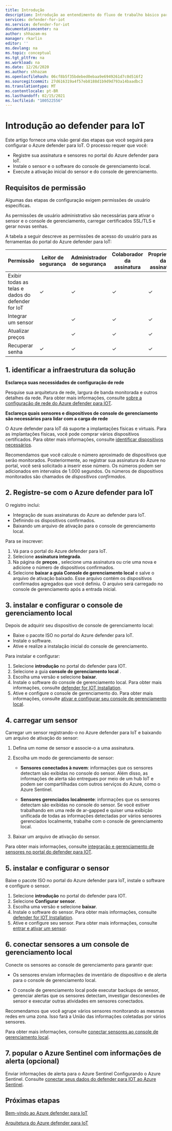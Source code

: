 ```yaml
---
title: Introdução
description: Introdução ao entendimento do fluxo de trabalho básico para implantação do defender para IoT.
services: defender-for-iot
ms.service: defender-for-iot
documentationcenter: na
author: shhazam-ms
manager: rkarlin
editor: ''
ms.devlang: na
ms.topic: conceptual
ms.tgt_pltfrm: na
ms.workload: na
ms.date: 12/26/2020
ms.author: shhazam
ms.openlocfilehash: 06cf8b5f35bdebed0ebaa9e6949261d7c0d516f2
ms.sourcegitcommit: 27d616319a4f57eb8188d1b9d9d793a14baadbc3
ms.translationtype: MT
ms.contentlocale: pt-BR
ms.lasthandoff: 02/15/2021
ms.locfileid: "100522556"
---
```

# <a name="get-started-with-defender-for-iot"></a>Introdução ao defender para IoT

Este artigo fornece uma visão geral das etapas que você seguirá para configurar o Azure defender para IoT. O processo requer que você:

- Registre sua assinatura e sensores no portal do Azure defender para IoT.
- Instale o sensor e o software do console de gerenciamento local.
- Execute a ativação inicial do sensor e do console de gerenciamento.

## <a name="permission-requirements"></a>Requisitos de permissão

Algumas das etapas de configuração exigem permissões de usuário específicas.

As permissões de usuário administrativo são necessárias para ativar o sensor e o console de gerenciamento, carregar certificados SSL/TLS e gerar novas senhas.

A tabela a seguir descreve as permissões de acesso do usuário para as ferramentas do portal do Azure defender para IoT:

| Permissão | Leitor de segurança | Administrador de segurança | Colaborador da assinatura | Proprietário da assinatura |
|--|--|--|--|--|
| Exibir todas as telas e dados do defender for IoT | ✓ | ✓ | ✓ | ✓ |
| Integrar um sensor  |  |  ✓ | ✓ | ✓ |
| Atualizar preços  |  |  ✓ | ✓ | ✓ |
| Recuperar senha  | ✓  |  ✓ | ✓ | ✓ |

## <a name="1-identify-the-solution-infrastructure"></a>1. identificar a infraestrutura da solução

**Esclareça suas necessidades de configuração de rede**

Pesquise sua arquitetura de rede, largura de banda monitorada e outros detalhes da rede. Para obter mais informações, consulte [sobre a configuração de rede do Azure defender para IOT](how-to-set-up-your-network.md).

**Esclareça quais sensores e dispositivos de console de gerenciamento são necessários para lidar com a carga de rede**

O Azure defender para IoT dá suporte a implantações físicas e virtuais. Para as implantações físicas, você pode comprar vários dispositivos certificados. Para obter mais informações, consulte [identificar dispositivos necessários](how-to-identify-required-appliances.md).

Recomendamos que você calcule o número aproximado de dispositivos que serão monitorados. Posteriormente, ao registrar sua assinatura do Azure no portal, você será solicitado a inserir esse número. Os números podem ser adicionados em intervalos de 1.000 segundos. Os números de dispositivos monitorados são chamados de *dispositivos confirmados*.

## <a name="2-register-with-azure-defender-for-iot"></a>2. Registre-se com o Azure defender para IoT

O registro inclui:

- Integração de suas assinaturas do Azure ao defender para IoT.
- Definindo os dispositivos confirmados.
- Baixando um arquivo de ativação para o console de gerenciamento local.

Para se inscrever:

1. Vá para o portal do Azure defender para IoT.
1. Selecione **assinatura integrada**.
1. Na página de **preços** , selecione uma assinatura ou crie uma nova e adicione o número de dispositivos confirmados.
1. Selecione **baixar a guia Console de gerenciamento local** e salve o arquivo de ativação baixado. Esse arquivo contém os dispositivos confirmados agregados que você definiu. O arquivo será carregado no console de gerenciamento após a entrada inicial.

## <a name="3-install-and-set-up-the-on-premises-management-console"></a>3. instalar e configurar o console de gerenciamento local

Depois de adquirir seu dispositivo de console de gerenciamento local:

- Baixe o pacote ISO no portal do Azure defender para IoT.
- Instale o software.
- Ative e realize a instalação inicial do console de gerenciamento.

Para instalar e configurar:

1. Selecione **introdução** no portal do defender para IOT.
1. Selecione a guia **console de gerenciamento local** .
1. Escolha uma versão e selecione **baixar**.
1. Instale o software do console de gerenciamento local. Para obter mais informações, consulte [defender for IOT Installation](how-to-install-software.md).
1. Ative e configure o console de gerenciamento do. Para obter mais informações, consulte [ativar e configurar seu console de gerenciamento local](how-to-activate-and-set-up-your-on-premises-management-console.md).

## <a name="4-onboard-a-sensor"></a>4. carregar um sensor

Carregar um sensor registrando-o no Azure defender para IoT e baixando um arquivo de ativação do sensor:

1. Defina um nome de sensor e associe-o a uma assinatura.
1. Escolha um modo de gerenciamento de sensor:

   - **Sensores conectados à nuvem**: informações que os sensores detectam são exibidas no console do sensor. Além disso, as informações de alerta são entregues por meio de um hub IoT e podem ser compartilhadas com outros serviços do Azure, como o Azure Sentinel.

   - **Sensores gerenciados localmente**: informações que os sensores detectam são exibidas no console do sensor. Se você estiver trabalhando em uma rede de ar-gapped e quiser uma exibição unificada de todas as informações detectadas por vários sensores gerenciados localmente, trabalhe com o console de gerenciamento local. 

1. Baixar um arquivo de ativação do sensor.

Para obter mais informações, consulte [integração e gerenciamento de sensores no portal do defender para IOT](how-to-manage-sensors-on-the-cloud.md).

## <a name="5-install-and-set-up-the-sensor"></a>5. instalar e configurar o sensor

Baixe o pacote ISO no portal do Azure defender para IoT, instale o software e configure o sensor.

1. Selecione **introdução** no portal do defender para IOT.
1. Selecione **Configurar sensor**.
1. Escolha uma versão e selecione **baixar**.
1. Instale o software do sensor. Para obter mais informações, consulte [defender for IOT Installation](how-to-install-software.md).
1. Ative e configure seu sensor. Para obter mais informações, consulte [entrar e ativar um sensor](how-to-activate-and-set-up-your-sensor.md).

## <a name="6-connect-sensors-to-an-on-premises-management-console"></a>6. conectar sensores a um console de gerenciamento local

Conecte os sensores ao console de gerenciamento para garantir que:

- Os sensores enviam informações de inventário de dispositivo e de alerta para o console de gerenciamento local.

- O console de gerenciamento local pode executar backups de sensor, gerenciar alertas que os sensores detectam, investigar desconexões de sensor e executar outras atividades em sensores conectados.

Recomendamos que você agrupe vários sensores monitorando as mesmas redes em uma zona. Isso fará a União das informações coletadas por vários sensores.

Para obter mais informações, consulte [conectar sensores ao console de gerenciamento local](how-to-activate-and-set-up-your-on-premises-management-console.md#connect-sensors-to-the-on-premises-management-console).

## <a name="7-populate-azure-sentinel-with-alert-information-optional"></a>7. popular o Azure Sentinel com informações de alerta (opcional)

Enviar informações de alerta para o Azure Sentinel Configurando o Azure Sentinel. Consulte [conectar seus dados do defender para IOT ao Azure Sentinel](how-to-configure-with-sentinel.md).
## <a name="next-steps"></a>Próximas etapas

[Bem-vindo ao Azure defender para IoT](overview.md)

[Arquitetura do Azure defender para IoT](architecture.md)
